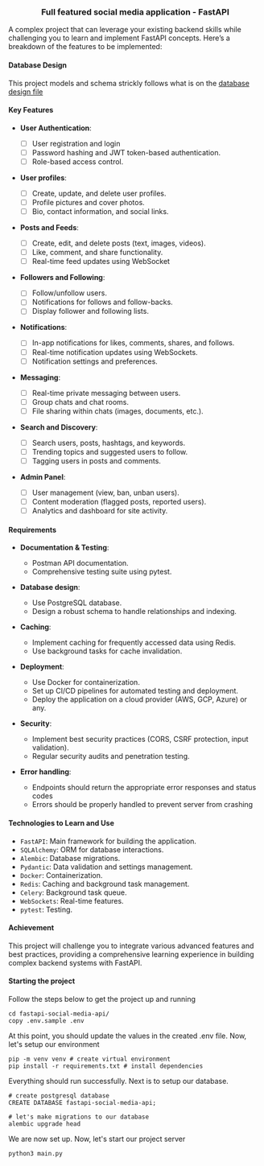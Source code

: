 <div align="center">
    <h3>Full featured social media application -  FastAPI</h3>
</div>

A complex project that can leverage your existing backend skills while challenging you to learn and implement FastAPI concepts. Here’s a breakdown of the features to be implemented:

#### Database Design

This project models and schema strickly follows what is on the [database design file](https://dbdiagram.io/d/full-featured-social-media-app-66a43a2d8b4bb5230e7b6ae7)

#### Key Features

- **User Authentication**:

  - [ ] User registration and login
  - [ ] Password hashing and JWT token-based authentication.
  - [ ] Role-based access control.

- **User profiles**:

  - [ ] Create, update, and delete user profiles.
  - [ ] Profile pictures and cover photos.
  - [ ] Bio, contact information, and social links.

- **Posts and Feeds**:

  - [ ] Create, edit, and delete posts (text, images, videos).
  - [ ] Like, comment, and share functionality.
  - [ ] Real-time feed updates using WebSocket

- **Followers and Following**:

  - [ ] Follow/unfollow users.
  - [ ] Notifications for follows and follow-backs.
  - [ ] Display follower and following lists.

- **Notifications**:

  - [ ] In-app notifications for likes, comments, shares, and follows.
  - [ ] Real-time notification updates using WebSockets.
  - [ ] Notification settings and preferences.

- **Messaging**:

  - [ ] Real-time private messaging between users.
  - [ ] Group chats and chat rooms.
  - [ ] File sharing within chats (images, documents, etc.).

- **Search and Discovery**:

  - [ ] Search users, posts, hashtags, and keywords.
  - [ ] Trending topics and suggested users to follow.
  - [ ] Tagging users in posts and comments.

- **Admin Panel**:

  - [ ] User management (view, ban, unban users).
  - [ ] Content moderation (flagged posts, reported users).
  - [ ] Analytics and dashboard for site activity.

#### Requirements

- **Documentation & Testing**:

  - Postman API documentation.
  - Comprehensive testing suite using pytest.

- **Database design**:

  - Use PostgreSQL database.
  - Design a robust schema to handle relationships and indexing.

- **Caching**:

  - Implement caching for frequently accessed data using Redis.
  - Use background tasks for cache invalidation.

- **Deployment**:

  - Use Docker for containerization.
  - Set up CI/CD pipelines for automated testing and deployment.
  - Deploy the application on a cloud provider (AWS, GCP, Azure) or any.

- **Security**:

  - Implement best security practices (CORS, CSRF protection, input validation).
  - Regular security audits and penetration testing.

- **Error handling**:
  - Endpoints should return the appropriate error responses and status codes
  - Errors should be properly handled to prevent server from crashing

#### Technologies to Learn and Use

- `FastAPI`: Main framework for building the application.
- `SQLAlchemy`: ORM for database interactions.
- `Alembic`: Database migrations.
- `Pydantic`: Data validation and settings management.
- `Docker`: Containerization.
- `Redis`: Caching and background task management.
- `Celery`: Background task queue.
- `WebSockets`: Real-time features.
- `pytest`: Testing.

#### Achievement

This project will challenge you to integrate various advanced features and best practices, providing a comprehensive learning experience in building complex backend systems with FastAPI.

#### Starting the project

Follow the steps below to get the project up and running

```shell
cd fastapi-social-media-api/
copy .env.sample .env
```

At this point, you should update the values in the created .env file. Now, let's setup our environment

```shell
pip -m venv venv # create virtual environment
pip install -r requirements.txt # install dependencies
```

Everything should run successfully. Next is to setup our database.

```shell
# create postgresql database
CREATE DATABASE fastapi-social-media-api;

# let's make migrations to our database
alembic upgrade head
```

We are now set up. Now, let's start our project server

```shell
python3 main.py
```
